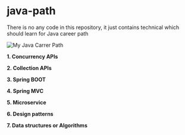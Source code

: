# java-path
There is no any code in this repository, it just contains technical which should learn for Java career path


![My Java Carrer Path](https://github.com/colenhuttran/java-path/blob/master/java-path.png)

**1. Concurrency APIs**

**2. Collection APIs**

**3. Spring BOOT**

**4. Spring MVC**

**5. Microservice**

**6. Design patterns**

**7. Data structures or Algorithms**

